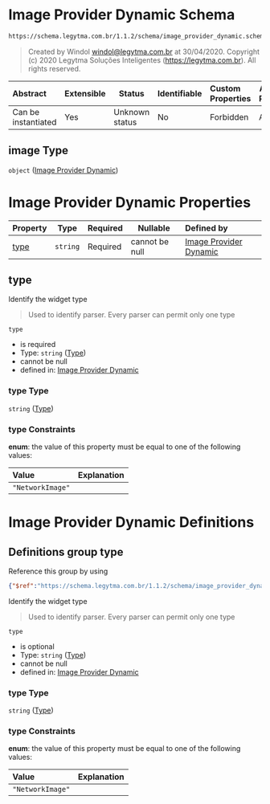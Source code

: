 # Image Provider Dynamic Schema

```txt
https://schema.legytma.com.br/1.1.2/schema/image_provider_dynamic.schema.json#/properties/image
```




> Created by Windol [windol@legytma.com.br](mailto:windol@legytma.com.br) at 30/04/2020.
> Copyright (c) 2020 Legytma Soluções Inteligentes (<https://legytma.com.br>). All rights reserved.
>

| Abstract            | Extensible | Status         | Identifiable | Custom Properties | Additional Properties | Access Restrictions | Defined In                                                                                      |
| :------------------ | ---------- | -------------- | ------------ | :---------------- | --------------------- | ------------------- | ----------------------------------------------------------------------------------------------- |
| Can be instantiated | Yes        | Unknown status | No           | Forbidden         | Allowed               | none                | [decoration_image.schema.json\*](../schema/decoration_image.schema.json) |

## image Type

`object` ([Image Provider Dynamic](decoration_image-properties-image-provider-dynamic.md))

# Image Provider Dynamic Properties

| Property      | Type     | Required | Nullable       | Defined by                                                                                                                                                                |
| :------------ | -------- | -------- | -------------- | :------------------------------------------------------------------------------------------------------------------------------------------------------------------------ |
| [type](#type) | `string` | Required | cannot be null | [Image Provider Dynamic](image_provider_dynamic-properties-type.md) |

## type

Identify the widget type


> Used to identify parser. Every parser can permit only one type
>

`type`

-   is required
-   Type: `string` ([Type](image_provider_dynamic-properties-type.md))
-   cannot be null
-   defined in: [Image Provider Dynamic](image_provider_dynamic-properties-type.md)

### type Type

`string` ([Type](image_provider_dynamic-properties-type.md))

### type Constraints

**enum**: the value of this property must be equal to one of the following values:

| Value            | Explanation |
| :--------------- | ----------- |
| `"NetworkImage"` |             |

# Image Provider Dynamic Definitions

## Definitions group type

Reference this group by using

```json
{"$ref":"https://schema.legytma.com.br/1.1.2/schema/image_provider_dynamic.schema.json#/definitions/type"}
```

Identify the widget type


> Used to identify parser. Every parser can permit only one type
>

`type`

-   is optional
-   Type: `string` ([Type](image_provider_dynamic-definitions-type.md))
-   cannot be null
-   defined in: [Image Provider Dynamic](image_provider_dynamic-definitions-type.md)

### type Type

`string` ([Type](image_provider_dynamic-definitions-type.md))

### type Constraints

**enum**: the value of this property must be equal to one of the following values:

| Value            | Explanation |
| :--------------- | ----------- |
| `"NetworkImage"` |             |
